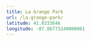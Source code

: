 ```yaml
---
title: La Grange Park
url: /la-grange-park/
latitude: 41.8333646
longitude: -87.86773240000001
---
```

